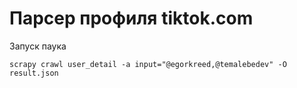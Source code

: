 # Парсер профиля tiktok.com

Запуск паука

```shell
scrapy crawl user_detail -a input="@egorkreed,@temalebedev" -O result.json
```

